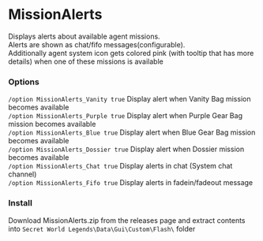 # MissionAlerts
Displays alerts about available agent missions.  
Alerts are shown as chat/fifo messages(configurable).  
Additionally agent system icon gets colored pink (with tooltip that has more details) when one of these missions is available

### Options  
`/option MissionAlerts_Vanity true` Display alert when Vanity Bag mission becomes available  
`/option MissionAlerts_Purple true` Display alert when Purple Gear Bag mission becomes available  
`/option MissionAlerts_Blue true`  Display alert when Blue Gear Bag mission becomes available  
`/option MissionAlerts_Dossier true` Display alert when Dossier mission becomes available  
`/option MissionAlerts_Chat true` Display alerts in chat (System chat channel)  
`/option MissionAlerts_Fifo true` Display alerts in fadein/fadeout message  

### Install  
Download MissionAlerts.zip from the releases page and extract contents into `Secret World Legends\Data\Gui\Custom\Flash\` folder